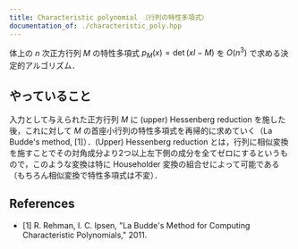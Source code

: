 ```yaml
---
title: Characteristic polynomial （行列の特性多項式）
documentation_of: ./characteristic_poly.hpp
---
```


体上の $n$ 次正方行列 $M$ の特性多項式 $p_M(x) = \det (xI - M)$ を $O(n^3)$ で求める決定的アルゴリズム．

## やっていること

入力として与えられた正方行列 $M$ に (upper) Hessenberg reduction を施した後，これに対して $M$ の首座小行列の特性多項式を再帰的に求めていく（La Budde's method, [1]）．(Upper) Hessenberg reduction とは，行列に相似変換を施すことでその対角成分より2つ以上左下側の成分を全てゼロにするというもので，このような変換は特に Householder 変換の組合せによって可能である（もちろん相似変換で特性多項式は不変）．

## References

- [1] R. Rehman, I. C. Ipsen, "La Budde's Method for Computing Characteristic Polynomials," 2011.
